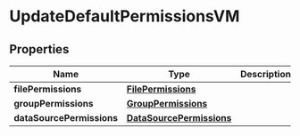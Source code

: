 

# UpdateDefaultPermissionsVM


## Properties

Name | Type | Description | Notes
------------ | ------------- | ------------- | -------------
**filePermissions** | [**FilePermissions**](FilePermissions.md) |  |  [optional]
**groupPermissions** | [**GroupPermissions**](GroupPermissions.md) |  |  [optional]
**dataSourcePermissions** | [**DataSourcePermissions**](DataSourcePermissions.md) |  |  [optional]



